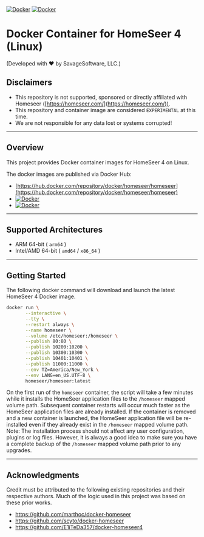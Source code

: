 [![Docker](https://img.shields.io/docker/v/homeseer/homeseer/latest?color=darkgreen&logo=docker&label=DockerHub%20Latest%20Image)](https://hub.docker.com/repository/docker/homeseer/homeseer/)
[![Docker](https://img.shields.io/docker/v/homeseer/homeseer/beta?color=red&logo=docker&label=DockerHub%20Beta%20Image)](https://hub.docker.com/repository/docker/homeseer/homeseer/)

# Docker Container for HomeSeer 4 (Linux)

(Developed with ♥ by SavageSoftware, LLC.)

## Disclaimers

 -  This repository is not supported, sponsored or directly affiliated with Homeseer ([https://homeseer.com/](https://homeseer.com/)).
 -  This repository and container image are considered `EXPERIMENTAL` at this time.  
 -  We are not responsible for any data lost or systems corrupted! 

---

## Overview

This project provides Docker container images for HomeSeer 4 on Linux.     

The docker images are published via Docker Hub:
 - [https://hub.docker.com/repository/docker/homeseer/homeseer](https://hub.docker.com/repository/docker/homeseer/homeseer)
 - [![Docker](https://img.shields.io/docker/v/homeseer/homeseer/latest?label=DockerHub%20Latest%20Image&logo=docker&style=social)](https://hub.docker.com/repository/docker/homeseer/homeseer/)
 - [![Docker](https://img.shields.io/docker/v/homeseer/homeseer/beta?label=DockerHub%20Beta%20Image&logo=docker&style=social)](https://hub.docker.com/repository/docker/homeseer/homeseer/)

---

## Supported Architectures

- ARM 64-bit ( `arm64` )
- Intel/AMD 64-bit ( `amd64` / `x86_64` )

---

## Getting Started 

The following docker command will download and launch the latest HomeSeer 4 Docker image.
```bash
docker run \
       --interactive \
       --tty \
       --restart always \
       --name homeseer \
       --volume /etc/homeseer:/homeseer \
       --publish 80:80 \
       --publish 10200:10200 \
       --publish 10300:10300 \
       --publish 10401:10401 \
       --publish 11000:11000 \
       --env TZ=America/New_York \
       --env LANG=en_US.UTF-8 \
       homeseer/homeseer:latest
```

On the first run of the `homeseer` container, the script will take a few minutes while it 
installs the HomeSeer application files to the `/homeseer` mapped volume path.  Subsequent 
container restarts will occur much faster as the HomeSeer application files are already 
installed.  If the container is removed and a new container is launched, the HomeSeer
application file will be re-installed even if they already exist in the `/homeseer` 
mapped volume path.  Note: The installation process should not affect any user configuration, 
plugins or log files.  However, it is always a good idea to make sure you have a complete backup 
of the `/homeseer` mapped volume path prior to any upgrades.   

---

## Acknowledgments

Credit must be attributed to the following existing repositories and their respective authors.  Much of 
the logic used in this project was based on these prior works. 

 - https://github.com/marthoc/docker-homeseer
 - https://github.com/scyto/docker-homeseer
 - https://github.com/E1iTeDa357/docker-homeseer4
